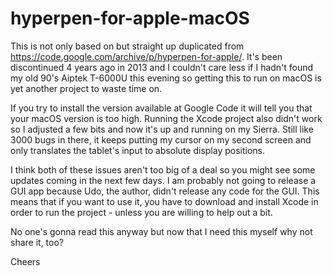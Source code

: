 # hyperpen-for-apple-macOS
This is not only based on but straight up duplicated from https://code.google.com/archive/p/hyperpen-for-apple/. It's been discontinued 4 years ago in 2013 and I couldn't care less if I hadn't found my old 90's Aiptek T-6000U this evening so getting this to run on macOS is yet another project to waste time on.

If you try to install the version available at Google Code it will tell you that your macOS version is too high. Running the Xcode project also didn't work so I adjusted a few bits and now it's up and running on my Sierra. Still like 3000 bugs in there, it keeps putting my cursor on my second screen and only translates the tablet's input to absolute display positions.

I think both of these issues aren't too big of a deal so you might see some updates coming in the next few days. I am probably not going to release a GUI app because Udo, the author, didn't release any code for the GUI. This means that if you want to use it, you have to download and install Xcode in order to run the project - unless you are willing to help out a bit.

No one's gonna read this anyway but now that I need this myself why not share it, too?

Cheers

